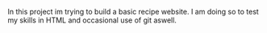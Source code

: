 In this project im trying to build a basic recipe website. I am doing so to test my skills in HTML and occasional use of git aswell.